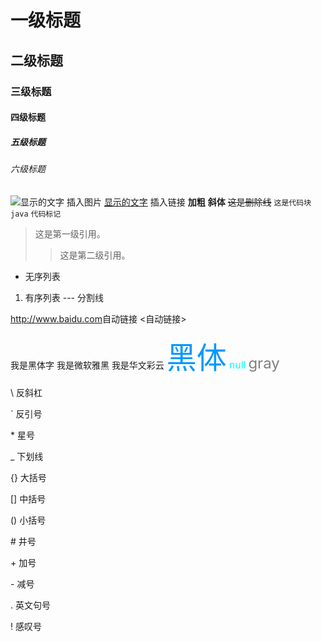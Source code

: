 # 一级标题
## 二级标题
### 三级标题
#### 四级标题
##### 五级标题
###### 六级标题
![显示的文字](/path/to/img.jpg) 插入图片
[显示的文字](http://www.jianshu.com) 插入链接
__加粗__
**斜体**
~~这是删除线~~
``` 这是代码块java ```
`代码标记`
> 这是第一级引用。
>> 这是第二级引用。
+  无序列表
1. 有序列表
--- 分割线

<http://www.baidu.com>自动链接
<自动链接>

<font face="黑体">我是黑体字</font>
<font face="微软雅黑">我是微软雅黑</font>
<font face="STCAIYUN">我是华文彩云</font>
<font color=#0099ff size=12 face="黑体">黑体</font>
<font color=#00ffff size=3>null</font>
<font color=gray size=5>gray</font>





\\ 反斜杠

\` 反引号

\* 星号

\_ 下划线

\{\} 大括号

\[\] 中括号

\(\) 小括号

\# 井号

\+ 加号

\- 减号

\. 英文句号

\! 感叹号